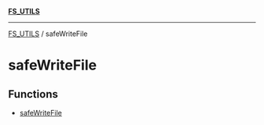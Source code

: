 [**FS_UTILS**](../README.md)

***

[FS_UTILS](../README.md) / safeWriteFile

# safeWriteFile

## Functions

- [safeWriteFile](functions/safeWriteFile.md)
